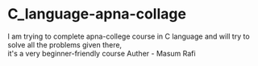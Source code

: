 # C_language-apna-collage
I am trying to complete  apna-college course in C language and will try to solve all the problems given there,
<br>
it's a very beginner-friendly course
Auther - Masum Rafi